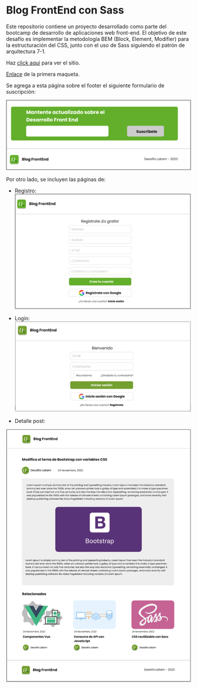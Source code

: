 # Blog FrontEnd con Sass

Este repositorio contiene un proyecto desarrollado como parte del bootcamp de desarrollo de aplicaciones web front-end. El objetivo de este desafío es implementar la metodología BEM (Block, Element, Modifier) para la estructuración del CSS, junto con el uso de Sass siguiendo el patrón de arquitectura 7-1.

Haz [click aquí](https://germanriveros.cl/BlogFrontEnd-Sass/) para ver el sitio.

 [Enlace](https://www.figma.com/design/adUnzFLoVoDlhv61kvJNjN/Blog-FrontEnd?node-id=1-2) de la primera maqueta.

 Se agrega a esta página sobre el footer el siguiente formulario de suscripción:

![Formulario de suscripción](./assets/img/md/suscripcion.png)

Por otro lado, se incluyen las páginas de:

- Registro:
![Formulario de registro](./assets/img/md/registro.png)

- Login:
![Formulario de acceso](./assets/img/md/login.png)

- Detalle post:

![Detalle del post principal](./assets/img/md/Detalle-post.png)